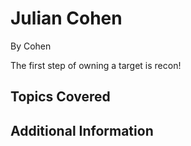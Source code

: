 # Julian Cohen

By Cohen



The first step of owning a target is recon!
## Topics Covered

## Additional Information

